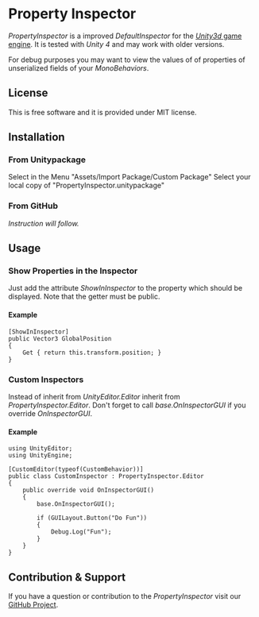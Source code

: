 # Property Inspector

*PropertyInspector* is a improved *DefaultInspector* for the [*Unity3d* game engine](http://unity3d.com). It is tested with *Unity 4* and may work with older versions.

For debug purposes you may want to view the values of of properties of unserialized fields of your *MonoBehaviors*.

## License

This is free software and it is provided under MIT license.

## Installation

### From Unitypackage

Select in the Menu "Assets/Import Package/Custom Package"
Select your local copy of "PropertyInspector.unitypackage"

### From GitHub

*Instruction will follow.*

## Usage

### Show Properties in the Inspector

Just add the attribute *ShowInInspector* to the property which should be displayed.
Note that the getter must be public.

#### Example

	[ShowInInspector]
	public Vector3 GlobalPosition
	{
		Get { return this.transform.position; }
	}

### Custom Inspectors

Instead of inherit from *UnityEditor.Editor* inherit from *PropertyInspector.Editor*.
Don't forget to call *base.OnInspectorGUI* if you override *OnInspectorGUI*.

#### Example

	using UnityEditor;
	using UnityEngine;

	[CustomEditor(typeof(CustomBehavior))]
	public class CustomInspector : PropertyInspector.Editor
	{
	    public override void OnInspectorGUI()
	    {
	        base.OnInspectorGUI();

	        if (GUILayout.Button("Do Fun"))
	        {
	            Debug.Log("Fun");
	        }
	    }
	}

## Contribution & Support

If you have a question or contribution to the *PropertyInspector* visit our [GitHub Project](https://github.com/abbgrade/PropertyInspector).